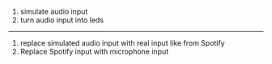 1. simulate audio input
2. turn audio input into leds

---
1. replace simulated audio input with real input like from Spotify
2. Replace Spotify input with microphone input